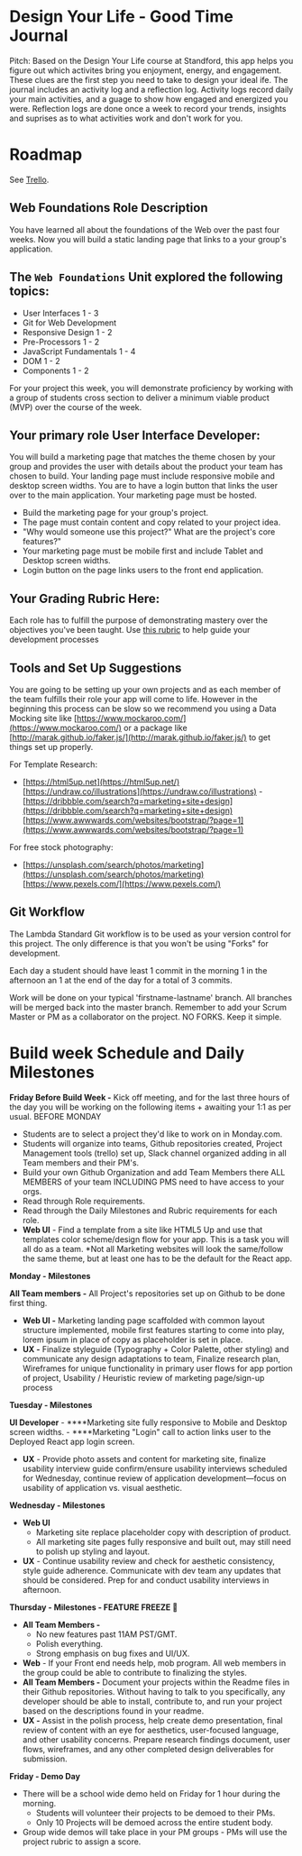 # Design Your Life - Good Time Journal

Pitch: Based on the Design Your Life course at Standford, this app helps you figure out which activites bring you enjoyment, energy, and engagement. These clues are the first step you need to take to design your ideal ife. The journal includes an activity log and a reflection log. Activity logs record daily your main activities, and a guage to show how engaged and energized you were. Reflection logs are done once a week to record your trends, insights and suprises as to what activities work and don't work for you.

# Roadmap

See [Trello](https://trello.com/b/gSdYvqAF/lambda-notes-shaun-carmody).

## **Web Foundations Role Description**

You have learned all about the foundations of the Web over the past four weeks. Now you will build a static landing page that links to a your group's application.

## **The `Web Foundations` Unit explored the following topics:**

- User Interfaces 1 - 3
- Git for Web Development
- Responsive Design 1 - 2
- Pre-Processors 1 - 2
- JavaScript Fundamentals 1 - 4
- DOM 1 - 2
- Components 1 - 2

For your project this week, you will demonstrate proficiency by working with a group of students cross section to deliver a minimum viable product (MVP) over the course of the week.

## **Your primary role User Interface Developer:**

You will build a marketing page that matches the theme chosen by your group and provides the user with details about the product your team has chosen to build. Your landing page must include responsive mobile and desktop screen widths. You are to have a login button that links the user over to the main application. Your marketing page must be hosted.

- Build the marketing page for your group's project.
- The page must contain content and copy related to your project idea.
- "Why would someone use this project?" What are the project's core features?"
- Your marketing page must be mobile first and include Tablet and Desktop screen widths.
- Login button on the page links users to the front end application.

## Your Grading Rubric Here:

Each role has to fulfill the purpose of demonstrating mastery over the objectives you've been taught. Use [this rubric](https://docs.google.com/spreadsheets/d/1BbdmSMUdzURMo0wcsr4XSKvegDgB28WkK2wnjmORzDo/edit?usp=sharing) to help guide your development processes

## Tools and Set Up Suggestions

You are going to be setting up your own projects and as each member of the team fulfills their role your app will come to life. However in the beginning this process can be slow so we recommend you using a Data Mocking site like [https://www.mockaroo.com/](https://www.mockaroo.com/) or a package like [http://marak.github.io/faker.js/](http://marak.github.io/faker.js/) to get things set up properly. 

For Template Research: 

- [https://html5up.net](https://html5up.net/) [https://undraw.co/illustrations](https://undraw.co/illustrations) -[https://dribbble.com/search?q=marketing+site+design](https://dribbble.com/search?q=marketing+site+design) [https://www.awwwards.com/websites/bootstrap/?page=1](https://www.awwwards.com/websites/bootstrap/?page=1)

For free stock photography: 

- [https://unsplash.com/search/photos/marketing](https://unsplash.com/search/photos/marketing) [https://www.pexels.com/](https://www.pexels.com/)

## Git Workflow

The Lambda Standard Git workflow is to be used as your version control for this project. The only difference is that you won't be using "Forks" for development.

Each day a student should have least 1 commit in the morning 1 in the afternoon an 1 at the end of the day for a total of 3 commits. 

Work will be done on your typical 'firstname-lastname' branch. All branches will be merged back into the master branch. Remember to add your Scrum Master or PM as a collaborator on the project.  NO FORKS. Keep it simple.  

# Build week Schedule and Daily Milestones

**Friday Before Build Week -** Kick off meeting, and for the last three hours of the day you will be working on the following items + awaiting your 1:1 as per usual.  BEFORE MONDAY

- Students are to select a project they'd like to work on in Monday.com.
- Students will organize into teams, Github repositories created, Project Management tools (trello) set up, Slack channel organized adding in all Team members and their PM's.
- Build your own Github Organization and add Team Members there ALL MEMBERS of your team INCLUDING PMS need to have access to your orgs.
- Read through Role requirements.
- Read through the Daily Milestones and Rubric requirements for each role.
- **Web UI** - Find a template from a site like HTML5 Up and use that templates color scheme/design flow for your app. This is a task you will all do as a team. *Not all Marketing websites will look the same/follow the same theme, but at least one has to be the default for the React app.

**Monday - Milestones**

**All Team members -** All Project's repositories set up on Github to be done first thing.

- **Web UI -** Marketing landing page scaffolded with common layout structure implemented, mobile first features starting to come into play, lorem ipsum in place of copy as placeholder is set in place.
- **UX -** Finalize styleguide (Typography + Color Palette, other styling) and communicate any design adaptations to team, Finalize research plan, Wireframes for unique functionality in primary user flows for app portion of project, Usability / Heuristic review of marketing page/sign-up process

**Tuesday - Milestones**

**UI Developer**
    - ****Marketing site fully responsive to Mobile and Desktop screen widths.
    - ****Marketing "Login" call to action links user to the Deployed React app login screen.
- **UX** - Provide photo assets and content for marketing site, finalize usability interview guide confirm/ensure usability interviews scheduled for Wednesday, continue review of application development—focus on usability of application vs. visual aesthetic.

**Wednesday - Milestones**

- **Web UI**
    - Marketing site replace placeholder copy with description of product.
    - All marketing site pages fully responsive and built out, may still need to polish up styling and layout.
- **UX** - Continue usability review and check for aesthetic consistency, style guide adherence. Communicate with dev team any updates that should be considered. Prep for and conduct usability interviews in afternoon.

**Thursday - Milestones - FEATURE FREEZE 🥶**

- **All Team Members -**
    - No new features past 11AM PST/GMT.
    - Polish everything.
    - Strong emphasis on bug fixes and UI/UX.
- **Web** - If your Front end needs help, mob program. All web members in the group could be able to contribute to finalizing the styles.
- **All Team Members -** Document your projects within the Readme files in their Github repositories. Without having to talk to you specifically, any developer should be able to install, contribute to, and run your project based on the descriptions found in your readme.
- **UX -** Assist in the polish process, help create demo presentation, final review of content with an eye for aesthetics, user-focused language, and other usability concerns. Prepare research findings document, user flows, wireframes, and any other completed design deliverables for submission.

**Friday - Demo Day**

- There will be a school wide demo held on Friday for 1 hour during the morning.
    - Students will volunteer their projects to be demoed to their PMs.
    - Only 10 Projects will be demoed across the entire student body.
- Group wide demos will take place in your PM groups - PMs will use the project rubric to assign a score.